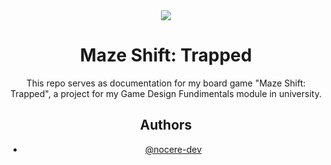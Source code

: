 <div align="center">
  <img src=https://github.com/user-attachments/assets/02626526-686e-471f-a470-72a929ecbcda>

# Maze Shift: Trapped


This repo serves as documentation for my board game "Maze Shift: Trapped", a project for my Game Design Fundimentals module in university.

## Authors

- [@nocere-dev](https://github.com/nocere-dev)
</div>
